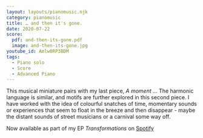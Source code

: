 ```yaml
---
layout: layouts/pianomusic.njk
category: pianomusic
title: … and then it's gone.
date: 2020-07-22
score:
  pdf: and-then-its-gone.pdf
  image: and-then-its-gone.jpg
youtube_id: Amlw0RP3BDM
tags:
  - Piano solo
  - Score
  - Advanced Piano
---
```


This musical miniature pairs with my last piece,  _A moment …_ The harmonic language is similar, and motifs are further explored in this second piece. I have worked with the idea of colourful snatches of time, momentary sounds or experiences that seem to float in the breeze and then disappear - maybe the distant sounds of street musicians or a carnival some way off.

Now available as part of my EP *Transformations* on [Spotify](https://open.spotify.com/album/7yNVk50pBNyDLqNCvvIfaF?si=PBR7TTV-RZaz-fQKd6MSKQ)